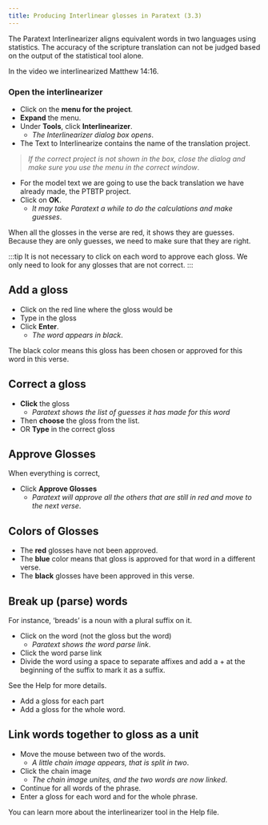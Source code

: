 ```yaml
---
title: Producing Interlinear glosses in Paratext (3.3)
---
```

The Paratext Interlinearizer aligns equivalent words in two languages using statistics. The accuracy of the scripture translation can not be judged based on the output of the statistical tool alone.

In the video we interlinearized Matthew 14:16.

### Open the interlinearizer

-   Click on the **menu for the project**.
-   **Expand** the menu.
-   Under **Tools**, click **Interlinearizer**.  
    -  *The Interlinearizer dialog box opens*.
-   The Text to Interlinearize contains the name of the translation project.  
   > *If the correct project is not shown in the box, close the dialog and make sure you use the menu in the correct window*.
-   For the model text we are going to use the back translation we have already made, the PTBTP project.
-   Click on **OK**.  
    -  *It may take Paratext a while to do the calculations and make guesses*.

When all the glosses in the verse are red, it shows they are guesses. Because they are only guesses, we need to make sure that they are right.

:::tip 
It is not necessary to click on each word to approve each gloss. We only need to look for any glosses that are not correct.
:::
## Add a gloss

-   Click on the red line where the gloss would be
-   Type in the gloss
-   Click **Enter**.  
    -  *The word appears in black*.

The black color means this gloss has been chosen or approved for this word in this verse.

## Correct a gloss

-   **Click** the gloss  
    -  *Paratext shows the list of guesses it has made for this word*
-   Then **choose** the gloss from the list.
-   OR **Type** in the correct gloss

## Approve Glosses

When everything is correct,

-   Click **Approve Glosses**  
    -  *Paratext will approve all the others that are still in red and move to the next verse*.

## Colors of Glosses

- The **red** glosses have not been approved.
- The **blue** color means that gloss is approved for that word in a different verse.
- The **black** glosses have been approved in this verse.

## Break up (parse) words

For instance, ‘breads’ is a noun with a plural suffix on it.

-   Click on the word (not the gloss but the word)  
    -  *Paratext shows the word parse link*.
-   Click the word parse link
-   Divide the word using a space to separate affixes and add a + at the beginning of the suffix to mark it as a suffix.

See the Help for more details.

-   Add a gloss for each part
-   Add a gloss for the whole word.

## Link words together to gloss as a unit

-   Move the mouse between two of the words.  
    -  *A little chain image appears, that is split in two*.
-   Click the chain image  
    -  *The chain image unites, and the two words are now linked*.
-   Continue for all words of the phrase.
-   Enter a gloss for each word and for the whole phrase.

You can learn more about the interlinearizer tool in the Help file.
